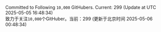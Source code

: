 Committed to Following `10,000` GitHubers. Current: <!-- FOLLOWING_COUNT -->299<!-- FOLLOWING_COUNT --> (Update at UTC <!-- LAST_UPDATED -->2025-05-05 16:48:34<!-- LAST_UPDATED -->)<br>
致力于关注`10,000`个GitHuber。当前：<!-- FOLLOWING_COUNT -->299<!-- FOLLOWING_COUNT --> (更新于北京时间 <!-- LAST_UPDATED_CST -->2025-05-06 00:48:34<!-- LAST_UPDATED_CST -->)
